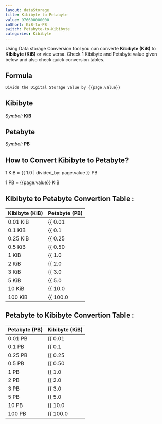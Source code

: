 ```yaml
---
layout: dataStorage
title: Kibibyte to Petabyte
value: 976600000000
inShort: KiB-to-PB
switch: Petabyte-to-Kibibyte
categories: Kibibyte
---
```


Using Data storage Conversion tool you can converte **Kibibyte (KiB)** to **Kibibyte (KiB)** or vice versa. Check 1 Kibibyte and Petabyte value given below and also check quick conversion tables.

## Formula
`Divide the Digital Storage value by {{page.value}}`

## Kibibyte
*Symbol:* **KiB**

## Petabyte
*Symbol:* **PB**

## How to Convert Kibibyte to Petabyte?

1 KiB = {{ 1.0 | divided_by: page.value }} PB

1 PB = {{page.value}} KiB


## Kibibyte to Petabyte Convertion Table :

| Kibibyte (KiB) | Petabyte (PB) |
| ---- | ---- |
| 0.01 KiB | {{ 0.01 | divided_by: page.value }} PB |
| 0.1 KiB | {{ 0.1 | divided_by: page.value }} PB |
| 0.25 KiB | {{ 0.25 | divided_by: page.value }} PB |
| 0.5 KiB | {{ 0.50 | divided_by: page.value }} PB |
| 1 KiB | {{ 1.0 | divided_by: page.value }} PB |
| 2 KiB | {{ 2.0 | divided_by: page.value }} PB |
| 3 KiB | {{ 3.0 | divided_by: page.value }} PB |
| 5 KiB | {{ 5.0 | divided_by: page.value }} PB |
| 10 KiB | {{ 10.0 | divided_by: page.value }} PB |
| 100 KiB | {{ 100.0 | divided_by: page.value }} PB |

## Petabyte to Kibibyte Convertion Table :

| Petabyte (PB) | Kibibyte (KiB) |
| ---- | ---- |
| 0.01 PB | {{ 0.01 | times: page.value }} KiB |
| 0.1 PB | {{ 0.1 | times: page.value }} KiB |
| 0.25 PB | {{ 0.25 | times: page.value }} KiB |
| 0.5 PB | {{ 0.50 | times: page.value }} KiB |
| 1 PB | {{ 1.0 | times: page.value }} KiB |
| 2 PB | {{ 2.0 | times: page.value }} KiB |
| 3 PB | {{ 3.0 | times: page.value }} KiB |
| 5 PB | {{ 5.0 | times: page.value }} KiB |
| 10 PB | {{ 10.0 | times: page.value }} KiB |
| 100 PB | {{ 100.0 | times: page.value }} KiB |


<script>
document.getElementById('selectInput')[5].selected = true
document.getElementById('selectOutput')[20].selected = true
</script>

